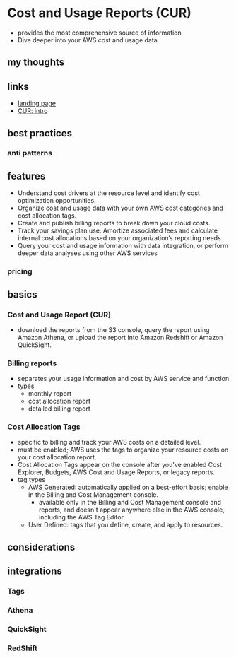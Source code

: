 # Cost and Usage Reports (CUR)

- provides the most comprehensive source of information
- Dive deeper into your AWS cost and usage data

## my thoughts

## links

- [landing page](https://aws.amazon.com/aws-cost-management/aws-cost-and-usage-reporting/?did=ap_card&trk=ap_card)
- [CUR: intro](https://docs.aws.amazon.com/cur/latest/userguide/what-is-cur.html)

## best practices

### anti patterns

## features

- Understand cost drivers at the resource level and identify cost optimization opportunities.
- Organize cost and usage data with your own AWS cost categories and cost allocation tags.
- Create and publish billing reports to break down your cloud costs.
- Track your savings plan use: Amortize associated fees and calculate internal cost allocations based on your organization’s reporting needs.
- Query your cost and usage information with data integration, or perform deeper data analyses using other AWS services

### pricing

## basics

### Cost and Usage Report (CUR)

- download the reports from the S3 console, query the report using Amazon Athena, or upload the report into Amazon Redshift or Amazon QuickSight.

### Billing reports

- separates your usage information and cost by AWS service and function
- types
  - monthly report
  - cost allocation report
  - detailed billing report

### Cost Allocation Tags

- specific to billing and track your AWS costs on a detailed level.
- must be enabled; AWS uses the tags to organize your resource costs on your cost allocation report.
- Cost Allocation Tags appear on the console after you've enabled Cost Explorer, Budgets, AWS Cost and Usage Reports, or legacy reports.
- tag types
  - AWS Generated: automatically applied on a best-effort basis; enable in the Billing and Cost Management console.
    - available only in the Billing and Cost Management console and reports, and doesn't appear anywhere else in the AWS console, including the AWS Tag Editor.
  - User Defined: tags that you define, create, and apply to resources.

## considerations

## integrations

### Tags

### Athena

### QuickSight

### RedShift
